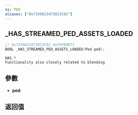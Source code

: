 ```yaml
---
ns: PED
aliases: ["0x7350823473013C02"]
---
```

## _HAS_STREAMED_PED_ASSETS_LOADED

```c
// 0x7350823473013C02 0xF9FB4B71
BOOL _HAS_STREAMED_PED_ASSETS_LOADED(Ped ped);
```

```
HAS_*
Functionality also closely related to blending
```

## 參數
* **ped**: 

## 返回值
